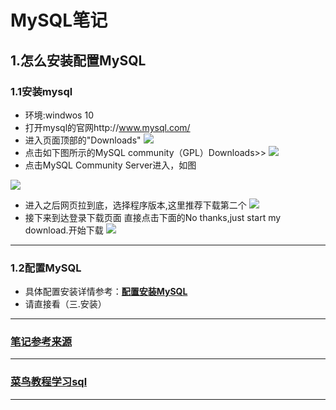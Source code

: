 # MySQL笔记
## 1.怎么安装配置MySQL
### 1.1安装mysql
+ 环境:windwos 10
+ 打开mysql的官网http://www.mysql.com/
+ 进入页面顶部的"Downloads"
![](https://raw.githubusercontent.com/YANE-TL/-mysql/main/%E5%9B%BE%E5%83%8F/%E5%B1%8F%E5%B9%95%E6%88%AA%E5%9B%BE%202021-06-19%20145551.png)
+ 点击如下图所示的MySQL community（GPL）Downloads>>
![](https://raw.githubusercontent.com/YANE-TL/-mysql/main/%E5%9B%BE%E5%83%8F/%E5%B1%8F%E5%B9%95%E6%88%AA%E5%9B%BE%202021-06-20%20143655.png)
+ 点击MySQL Community Server进入，如图

![](https://raw.githubusercontent.com/YANE-TL/-mysql/main/%E5%9B%BE%E5%83%8F/%E5%B1%8F%E5%B9%95%E6%88%AA%E5%9B%BE%202021-06-20%20133745.png)
+ 进入之后网页拉到底，选择程序版本,这里推荐下载第二个
![](https://raw.githubusercontent.com/YANE-TL/-mysql/main/%E5%9B%BE%E5%83%8F/%E5%B1%8F%E5%B9%95%E6%88%AA%E5%9B%BE%202021-06-20%20143844.png)
+ 接下来到达登录下载页面 直接点击下面的No thanks,just start my download.开始下载
![](https://raw.githubusercontent.com/YANE-TL/-mysql/main/%E5%9B%BE%E5%83%8F/%E5%B1%8F%E5%B9%95%E6%88%AA%E5%9B%BE%202021-06-20%20143919.png)
***
### 1.2配置MySQL
+ 具体配置安装详情参考：**[配置安装MySQL](https://blog.csdn.net/sophie1314/article/details/83409339)**
+ 请直接看（三.安装）
***

### **[笔记参考来源](https://blog.csdn.net/weixin_46218781/article/details/104390016?utm_source=app)**
***
### **[菜鸟教程学习sql](https://www.runoob.com/sql/sql-tutorial.html)**
***
